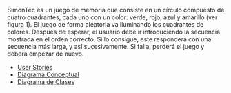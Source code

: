 
SimonTec es un juego de memoria que consiste en un círculo compuesto de cuatro cuadrantes, cada
uno con un color: verde, rojo, azul y amarillo (ver figura 1). El juego de forma aleatoria va iluminando los
cuadrantes de colores. Después de esperar, el usuario debe ir introduciendo la secuencia mostrada en el
orden correcto. Si lo consigue, este responderá con una secuencia más larga, y así sucesivamente. Si
falla, perderá el juego y deberá empezar de nuevo.

* [User Stories](https://github.com/yaritzaelena/TC1/projects/1)
* [Diagrama Conceptual](https://user-images.githubusercontent.com/48070919/116750917-706def80-a9c0-11eb-8435-7309db176680.png)
* [Diagrama de Clases](https://user-images.githubusercontent.com/48070919/116750651-035a5a00-a9c0-11eb-940d-f7283feec79e.png)
